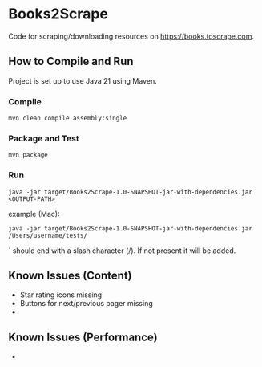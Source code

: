 # Books2Scrape

Code for scraping/downloading resources on https://books.toscrape.com.

## How to Compile and Run

Project is set up to use Java 21 using Maven. 

### Compile
`mvn clean compile assembly:single`

### Package and Test

`mvn package`

### Run

`java -jar target/Books2Scrape-1.0-SNAPSHOT-jar-with-dependencies.jar <OUTPUT-PATH>`

example (Mac):

`java -jar target/Books2Scrape-1.0-SNAPSHOT-jar-with-dependencies.jar /Users/username/tests/`

`<OUTPUT-PATH> should end with a slash character (/). If not present it will be added. 

## Known Issues (Content)

- Star rating icons missing
- Buttons for next/previous pager missing
- 

## Known Issues (Performance)

- 
